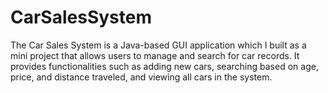 # CarSalesSystem
The Car Sales System is a Java-based GUI application which I built as a mini project that allows users to manage and search for car records. It provides functionalities such as adding new cars, searching based on age, price, and distance traveled, and viewing all cars in the system.
